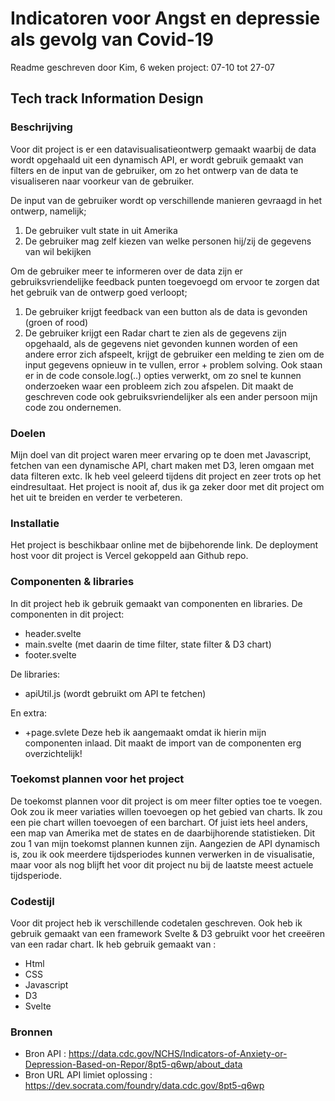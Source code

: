 # Indicatoren voor Angst en depressie als gevolg van Covid-19
Readme geschreven door Kim, 6 weken project: 07-10 tot 27-07
## Tech track Information Design 

### Beschrijving
Voor dit project is er een datavisualisatieontwerp gemaakt waarbij de data wordt opgehaald uit een dynamisch API, er wordt gebruik gemaakt van filters en de input van de gebruiker, om zo het ontwerp van de data te visualiseren naar voorkeur van de gebruiker.

De input van de gebruiker wordt op verschillende manieren gevraagd in het ontwerp, namelijk; 
1) De gebruiker vult state in uit Amerika
2) De gebruiker mag zelf kiezen van welke personen hij/zij de gegevens van wil bekijken

Om de gebruiker meer te informeren over de data zijn er gebruiksvriendelijke feedback punten toegevoegd om ervoor te zorgen dat het gebruik van de ontwerp goed verloopt; 
1) De gebruiker krijgt feedback van een button als de data is gevonden (groen of rood)
2) De gebruiker krijgt een Radar chart te zien als de gegevens zijn opgehaald, als de gegevens niet gevonden kunnen worden of een andere error zich afspeelt, krijgt de gebruiker een melding te zien om de input gegevens opnieuw in te vullen, error + problem solving.
Ook staan er in de code console.log(..) opties verwerkt, om zo snel te kunnen onderzoeken waar een probleem zich zou afspelen. Dit maakt de geschreven code ook gebruiksvriendelijker als een ander persoon mijn code zou ondernemen. 

### Doelen
Mijn doel van dit project waren meer ervaring op te doen met Javascript, fetchen van een dynamische API, chart maken met D3, leren omgaan met data filteren extc. 
Ik heb veel geleerd tijdens dit project en zeer trots op het eindresultaat. Het project is nooit af, dus ik ga zeker door met dit project om het uit te breiden en verder te verbeteren. 

### Installatie 
Het project is beschikbaar online met de bijbehorende link.
De deployment host voor dit project is Vercel gekoppeld aan Github repo. 

### Componenten & libraries 
In dit project heb ik gebruik gemaakt van componenten en libraries. De componenten in dit project: 
* header.svelte
* main.svelte (met daarin de time filter, state filter & D3 chart)
* footer.svelte

De libraries: 
* apiUtil.js (wordt gebruikt om API te fetchen)

En extra:
* +page.svlete
Deze heb ik aangemaakt omdat ik hierin mijn componenten inlaad. Dit maakt de import van de componenten erg overzichtelijk!

### Toekomst plannen voor het project
De toekomst plannen voor dit project is om meer filter opties toe te voegen. Ook zou ik meer variaties willen toevoegen op het gebied van charts. Ik zou een pie chart willen toevoegen of een barchart. Of juist iets heel anders, een map van Amerika met de states en de daarbijhorende statistieken. Dit zou 1 van mijn toekomst plannen kunnen zijn. Aangezien de API dynamisch is, zou ik ook meerdere tijdsperiodes kunnen verwerken in de visualisatie, maar voor als nog blijft het voor dit project nu bij de laatste meest actuele tijdsperiode.

### Codestijl 
Voor dit project heb ik verschillende codetalen geschreven. Ook heb ik gebruik gemaakt van een framework Svelte & D3 gebruikt voor het creeëren van een radar chart. 
Ik heb gebruik gemaakt van : 
* Html
* CSS
* Javascript
* D3
* Svelte

### Bronnen 
* Bron API : https://data.cdc.gov/NCHS/Indicators-of-Anxiety-or-Depression-Based-on-Repor/8pt5-q6wp/about_data
* Bron URL API limiet oplossing : https://dev.socrata.com/foundry/data.cdc.gov/8pt5-q6wp 
